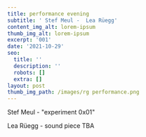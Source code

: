 ```yaml
---
title: performance evening
subtitle: ' Stef Meul -  Lea Rüegg'
content_img_alt: lorem-ipsum
thumb_img_alt: lorem-ipsum
excerpt: '001'
date: '2021-10-29'
seo:
  title: ''
  description: ''
  robots: []
  extra: []
layout: post
thumb_img_path: /images/rg performance.png
---
```

Stef Meul - "experiment 0x01"


Lea Rüegg - sound piece TBA
